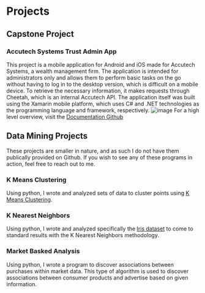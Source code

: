 # Projects
## Capstone Project 
### Accutech Systems Trust Admin App
This project is a mobile application for Android and iOS made for Accutech Systems, a wealth management firm. The application is intended for administrators only and allows them to perform basic tasks on the go without having to log in to the desktop version, which is difficult on a mobile device. To retrieve the necessary information, it makes requests through Cheetah, which is an internal Accutech API. The application itself was built using the Xamarin mobile platform, which uses C# and .NET technologies as the programming language and framework, respectively.
![image](https://user-images.githubusercontent.com/11100126/110218216-662ee980-7e86-11eb-8022-70f6fa5e63db.png)
For a high level overview, visit the [Documentation Github](https://github.com/mkeen31/trust-admin-app)

## Data Mining Projects
These projects are smaller in nature, and as such I do not have them publically provided on Github. If you wish to see any of these programs in action, feel free to reach out to me.
### K Means Clustering
Using python, I wrote and analyzed sets of data to cluster points using [K Means Clustering](https://en.wikipedia.org/wiki/K-means_clustering).
### K Nearest Neighbors
Using python, I wrote and analyzed specifically the [Iris dataset](https://archive.ics.uci.edu/ml/datasets/iris) to come to standard results with the K Nearest Neighbors methodology.
### Market Basked Analysis
Using python, I wrote a program to discover associations between purchases within market data. This type of algorithm is used to discover associations between consumer products and advertise based on given information.
